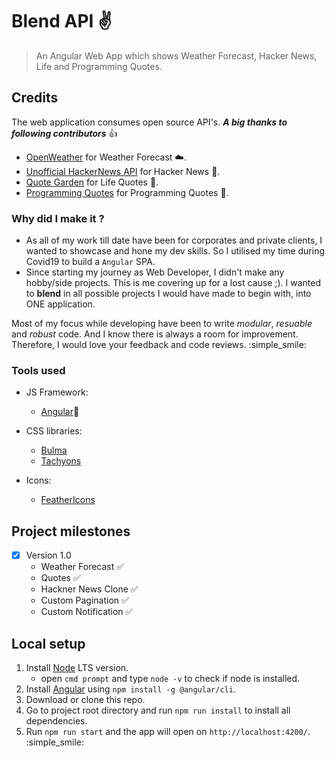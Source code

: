 # Blend API :v:
> An Angular Web App which shows Weather Forecast, Hacker News, Life and Programming Quotes. 


## Credits
The web application consumes open source API's. ***A big thanks to following contributors*** :+1: 

- [OpenWeather](https://api.openweathermap.org/data/2.5/forecast) for Weather Forecast :cloud:.
- [Unofficial HackerNews API](https://node-hnapi.herokuapp.com/) for Hacker News :newspaper:.
- [Quote Garden](https://quote-garden.herokuapp.com/api/v2/quotes/all) for Life Quotes :pencil:.
- [Programming Quotes](https://programming-quotes-api.herokuapp.com/quotes/page/) for Programming Quotes :pencil:.



### Why did I make it ?
- As all of my work till date have been for corporates and private clients, I wanted to showcase and hone my dev skills. So I utilised my time during Covid19 to build a `Angular` SPA. 
- Since starting my journey as Web Developer, I didn't make any hobby/side projects. This is me covering up for a lost cause ;). I wanted to **blend** in all possible projects I would have made to begin with, into ONE application.

Most of my focus while developing have been to write *modular*, *resuable* and *robust* code. And I know there is always a room for improvement. Therefore, I would love your feedback and code reviews. :simple_smile:


### Tools used

- JS Framework:
    - [Angular](https://angular.io/):muscle:

- CSS libraries:
    - [Bulma](https://bulma.io/)
    - [Tachyons](http://tachyons.io/docs/)

- Icons:
    - [FeatherIcons](https://feathericons.com/)


## Project milestones 
- [X] Version 1.0
    - Weather Forecast :white_check_mark:
    - Quotes :white_check_mark:
    - Hackner News Clone :white_check_mark:
    - Custom Pagination :white_check_mark:
    - Custom Notification :white_check_mark:


## Local setup
1. Install [Node](https://nodejs.org/en/) LTS version.
    - open `cmd prompt` and type `node -v` to check if node is installed.
2. Install [Angular](https://angular.io/guide/setup-local) using `npm install -g @angular/cli`.
3. Download or clone this repo.
4. Go to project root directory and run `npm run install` to install all dependencies.
5. Run `npm run start` and the app will open on `http://localhost:4200/`. :simple_smile:
